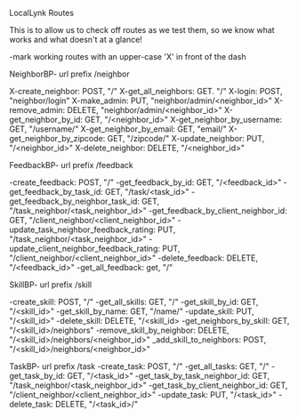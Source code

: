 LocalLynk Routes

This is to allow us to check off routes as we test them, so we know what works and what doesn't at a glance!

-mark working routes with an upper-case 'X' in front of the dash

NeighborBP- url prefix /neighbor

X-create_neighbor: POST, "/"
X-get_all_neighbors: GET. "/"
X-login: POST, "neighbor/login"
X-make_admin: PUT, "neighbor/admin/<neighbor_id>"
X-remove_admin: DELETE, "neighbor/admin/<neighbor_id>"
X-get_neighbor_by_id: GET, "/<neighbor_id>"
X-get_neighbor_by_username: GET, "/username/<username>"
X-get_neighbor_by_email: GET, "email/<email>"
X-get_neighbor_by_zipcode: GET, "/zipcode/<zipcode>"
X-update_neighbor: PUT, "/<neighbor_id>"
X-delete_neighbor: DELETE, "/<neighbor_id>"

FeedbackBP- url prefix /feedback

-create_feedback: POST, "/"
-get_feedback_by_id: GET, "/<feedback_id>"
-get_feedback_by_task_id: GET, "/task/<task_id>"
-get_feedback_by_neighbor_task_id: GET, "/task_neighbor/<task_neighbor_id>"
-get_feedback_by_client_neighbor_id: GET, "/client_neighbor/<client_neighbor_id>"
-update_task_neighbor_feedback_rating: PUT, "/task_neighbor/<task_neighbor_id>"
-update_client_neighbor_feedback_rating: PUT, "/client_neighbor/<client_neighbor_id>"
-delete_feedback: DELETE, "/<feedback_id>"
-get_all_feedback: get, "/"

SkillBP- url prefix /skill

-create_skill: POST, "/"
-get_all_skills: GET, "/"
-get_skill_by_id: GET, "/<skill_id>"
-get_skill_by_name: GET, "/name/<name>"
-update_skill: PUT, "/<skill_id>"
-delete_skill: DELETE, "/<skill_id>
-get_neighbors_by_skill: GET, "/<skill_id>/neighbors"
-remove_skill_by_neighbor: DELETE, "/<skill_id>/neighbors/<neighbor_id>"
_add_skill_to_neighbors: POST, "/<skill_id>/neighbors/<neighbor_id>"

TaskBP- url prefix /task
-create_task: POST, "/"
-get_all_tasks: GET, "/"
-get_task_by_id: GET, "/<task_id>"
-get_task_by_task_neighbor_id: GET, "/task_neighbor/<task_neighbor_id>"
-get_task_by_client_neighbor_id: GET, "/client_neighbor/<client_neighbor_id>"
-update_task: PUT, "/<task_id>"
-delete_task: DELETE, "/<task_id>/"